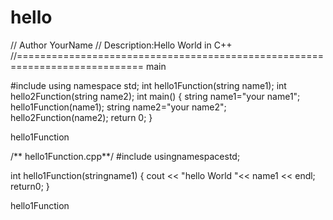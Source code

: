 # hello

// Author YourName
// Description:Hello World in C++
//============================================================================
main

#include <iostream>
  using namespace std;
  int hello1Function(string name1);
  int hello2Function(string name2);
  int main()
  {
  string name1="your name1";
  hello1Function(name1);
  string name2="your name2";
  hello2Function(name2);
  return 0;
  }
  
  hello1Function
  
  /** hello1Function.cpp**/
  #include<iostream>
  usingnamespacestd;
  
 int hello1Function(stringname1)
 {
 cout << "hello World "<< name1 << endl;
 return0;
 }
 
 hello1Function
